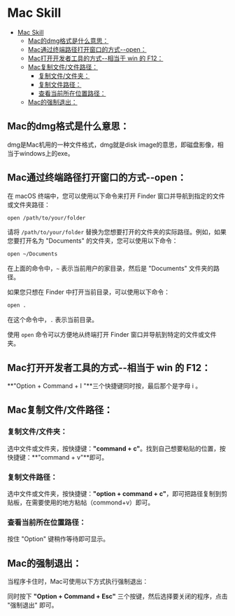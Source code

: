 # Mac Skill
- [Mac Skill](#mac-skill)
  - [Mac的dmg格式是什么意思：](#mac的dmg格式是什么意思)
  - [Mac通过终端路径打开窗口的方式--open：](#mac通过终端路径打开窗口的方式--open)
  - [Mac打开开发者工具的方式--相当于 win 的 F12：](#mac打开开发者工具的方式--相当于-win-的-f12)
  - [Mac复制文件/文件路径：](#mac复制文件文件路径)
    - [复制文件/文件夹：](#复制文件文件夹)
    - [复制文件路径：](#复制文件路径)
    - [查看当前所在位置路径：](#查看当前所在位置路径)
  - [Mac的强制退出：](#mac的强制退出)

## Mac的dmg格式是什么意思：

dmg是Mac机用的一种文件格式，dmg就是disk image的意思，即磁盘影像，相当于windows上的exe。<br>

## Mac通过终端路径打开窗口的方式--open：

在 macOS 终端中，您可以使用以下命令来打开 Finder 窗口并导航到指定的文件或文件夹路径：<br>

```bash
open /path/to/your/folder
```

请将 `/path/to/your/folder` 替换为您想要打开的文件夹的实际路径。例如，如果您要打开名为 "Documents" 的文件夹，您可以使用以下命令：<br>

```bash
open ~/Documents
```

在上面的命令中，`~` 表示当前用户的家目录，然后是 "Documents" 文件夹的路径。<br>

如果您只想在 Finder 中打开当前目录，可以使用以下命令：<br>

```bash
open .
```

在这个命令中，`.` 表示当前目录。<br>

使用 `open` 命令可以方便地从终端打开 Finder 窗口并导航到特定的文件或文件夹。<br>


## Mac打开开发者工具的方式--相当于 win 的 F12：

**"Option + Command + I "**三个快捷键同时按，最后那个是字母 i 。<br>

## Mac复制文件/文件路径：

### 复制文件/文件夹：

选中文件或文件夹，按快捷键：**"command + c"**。找到自己想要粘贴的位置，按快捷键：**"command + v"**即可。<br>

### 复制文件路径：

选中文件或文件夹，按快捷键：**"option + command + c"**，即可把路径复制到剪贴板，在需要使用的地方粘帖（commond+v）即可。<br>

### 查看当前所在位置路径：

按住 "Option" 键稍作等待即可显示。<br>

## Mac的强制退出：

当程序卡住时，Mac可使用以下方式执行强制退出：<br>

同时按下 **"Option + Command + Esc"** 三个按键，然后选择要关闭的程序，点击 "强制退出" 即可。<br>

